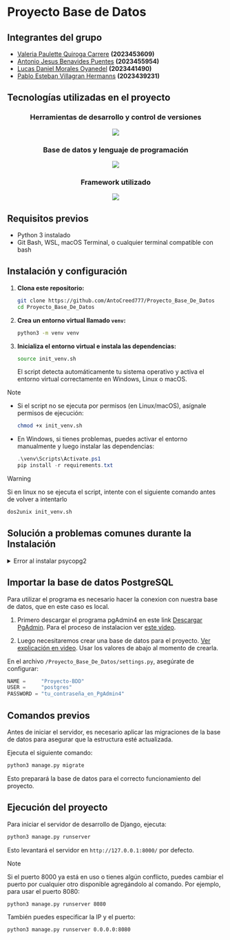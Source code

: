 # Proyecto Base de Datos
## Integrantes del grupo
- [Valeria Paulette Quiroga Carrere](https://github.com/vq00001) **(2023453609)**
- [Antonio Jesus Benavides Puentes](https://github.com/AntoCreed777) **(2023455954)**
- [Lucas Daniel Morales Oyanedel](https://github.com/Falling-Bridge) **(2023441490)**
- [Pablo Esteban Villagran Hermanns](https://github.com/Pvilla14) **(2023439231)**

## Tecnologías utilizadas en el proyecto

<div align="center">

### Herramientas de desarrollo y control de versiones
<a href="https://skillicons.dev">
  <img src="https://skillicons.dev/icons?i=git,github,vscode&perline=5" />
</a>

### Base de datos y lenguaje de programación
<a href="https://skillicons.dev">
  <img src="https://skillicons.dev/icons?i=postgres,python&perline=5" />
</a>

### Framework utilizado
<a href="https://skillicons.dev">
  <img src="https://skillicons.dev/icons?i=django&perline=5" />
</a>

</div>

## Requisitos previos

- Python 3 instalado
- Git Bash, WSL, macOS Terminal, o cualquier terminal compatible con bash

## Instalación y configuración

1. **Clona este repositorio:**
   ```bash
   git clone https://github.com/AntoCreed777/Proyecto_Base_De_Datos
   cd Proyecto_Base_De_Datos
   ```

2. **Crea un entorno virtual llamado `venv`:**
   ```bash
   python3 -m venv venv
   ```

3. **Inicializa el entorno virtual e instala las dependencias:**
   ```bash
   source init_venv.sh
   ```
   El script detecta automáticamente tu sistema operativo y activa el entorno virtual correctamente en Windows, Linux o macOS.

> [!NOTE]
> - Si el script no se ejecuta por permisos (en Linux/macOS), asígnale permisos de ejecución:
>   ```bash
>   chmod +x init_venv.sh
>   ```
> - En Windows, si tienes problemas, puedes activar el entorno manualmente y luego instalar las dependencias:
>   ```powershell
>   .\venv\Scripts\Activate.ps1
>   pip install -r requirements.txt
>   ```

> [!WARNING]
> Si en linux no se ejecuta el script, intente con el siguiente comando antes de volver a intentarlo
> ``` bash
> dos2unix init_venv.sh
> ```

## Solución a problemas comunes durante la Instalación

<details>
  <summary>Error al instalar psycopg2</summary>

Si encuentras el siguiente error al intentar instalar las dependencias del proyecto:

```bash
Error: pg_config executable not found.
```

Esto ocurre porque `psycopg2` requiere que las bibliotecas de desarrollo de PostgreSQL estén instaladas en el sistema. Sigue estos pasos para solucionarlo según tu sistema operativo:

#### **Linux (Debian/Ubuntu)**
1. Instala las dependencias necesarias:
   
    ```bash
    sudo apt update
    sudo apt install -y libpq-dev python3-dev
    ````

2. Vuelve a instalar las dependencias del proyecto:
   
    ```bash
    pip install -r requirements.txt
    ```

#### **Linux (Fedora/RHEL/CentOS)**

1. Instala las dependencias necesarias:

    ```bash
    sudo dnf install -y postgresql-devel python3-devel
    ```

2. Vuelve a instalar las dependencias del proyecto:

    ```bash
    pip install -r requirements.txt
    ```

#### **macOS**

1. Si usas Homebrew, instala PostgreSQL:

    ```bash
    brew install postgresql
    ```

2. Vuelve a instalar las dependencias del proyecto:

    ```bash
    pip install -r requirements.txt
    ```

#### **Alternativa: Usar `psycopg2-binary`**

Si no puedes instalar las bibliotecas mencionadas o necesitas una solución rápida, puedes instalar la versión binaria de `psycopg2`:

```bash
pip install psycopg2-binary
```

> **Nota:** Esta versión es adecuada para desarrollo, pero no se recomienda para entornos de producción.

Con estas soluciones, deberías poder instalar `psycopg2` y continuar con la configuración del proyecto. Si el problema persiste, revisa que tu entorno virtual esté correctamente activado y que las dependencias estén actualizadas.
</details>

## Importar la base de datos PostgreSQL

Para utilizar el programa es necesario hacer la conexion con nuestra base de datos, que en este caso es local.  

1. Primero descargar el programa pgAdmin4 en este link [Descargar PgAdmin](https://www.pgadmin.org/download/). Para el proceso de instalacion ver [este video](https://www.youtube.com/watch?v=w9ax9-s2jbE).

2. Luego necesitaremos crear una base de datos para el proyecto. 
[Ver explicación en video](https://www.youtube.com/watch?v=A72owYF4m_c). Usar los valores de abajo al momento de crearla.


En el archivo `/Proyecto_Base_De_Datos/settings.py`, asegúrate de configurar:

```python
NAME =     "Proyecto-BDD"
USER =     "postgres"
PASSWORD = "tu_contraseña_en_PgAdmin4"
```

## Comandos previos

Antes de iniciar el servidor, es necesario aplicar las migraciones de la base de datos para asegurar que la estructura esté actualizada. 

Ejecuta el siguiente comando:

```bash
python3 manage.py migrate
```
Esto preparará la base de datos para el correcto funcionamiento del proyecto.

## Ejecución del proyecto

Para iniciar el servidor de desarrollo de Django, ejecuta:

```bash
python3 manage.py runserver
```

Esto levantará el servidor en `http://127.0.0.1:8000/` por defecto.

> [!NOTE]
> Si el puerto 8000 ya está en uso o tienes algún conflicto, puedes cambiar el puerto por cualquier otro disponible agregándolo al comando. Por ejemplo, para usar el puerto 8080:
> ```bash
> python3 manage.py runserver 8080
> ```
> También puedes especificar la IP y el puerto:
> ```bash
> python3 manage.py runserver 0.0.0.0:8080
> ```
